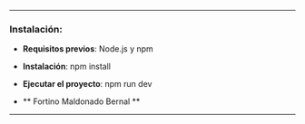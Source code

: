 
---

### Instalación:

- **Requisitos previos**:  Node.js y npm 
- **Instalación**: npm install 
- **Ejecutar el proyecto**: npm run dev 

- ** Fortino Maldonado Bernal **
---
